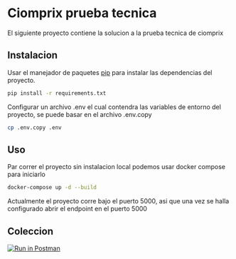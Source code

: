 # Ciomprix prueba tecnica

El siguiente proyecto contiene la solucion a la prueba tecnica de ciomprix

## Instalacion

Usar el manejador de paquetes [pip](https://pip.pypa.io/en/stable/) para instalar las dependencias del proyecto.

```bash
pip install -r requirements.txt
```
Configurar un archivo .env el cual contendra las variables de entorno del proyecto, se puede basar en el archivo .env.copy
```bash
cp .env.copy .env
```

## Uso
Par correr el proyecto sin instalacion local podemos usar docker compose para iniciarlo
```bash
docker-compose up -d --build
```
Actualmente el proyecto corre bajo el puerto 5000, asi que una vez se halla configurado abrir el endpoint en el puerto 5000

## Coleccion 

[![Run in Postman](https://run.pstmn.io/button.svg)](https://app.getpostman.com/run-collection/25189060-f11f4616-2219-43d5-afa9-86f98863ee70?action=collection%2Ffork&collection-url=entityId%3D25189060-f11f4616-2219-43d5-afa9-86f98863ee70%26entityType%3Dcollection%26workspaceId%3D7b14557c-ef23-44c5-92d1-05429f3e8bca)


